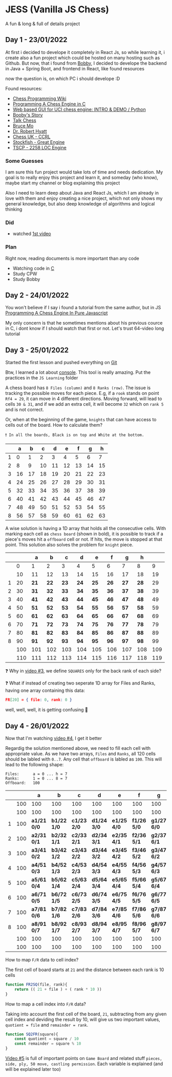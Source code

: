 # JESS (Vanilla JS Chess)

A fun & long & full of details project 


## Day 1 - 23/01/2022 
At first i decided to develope it completely in React Js, so while learning it, i create also a fun project which could be hosted on many hosting such as Github. But now, that i found from [Bobby](https://github.com/teemoo7/bobby), I decided to develope the backend in Java + Spring Boot, and frontend in React, like found resources

now the question is, on which PC i should develope :D

Found resources:
- [Chess Programming Wiki](https://www.chessprogramming.org/Main_Page)
- [Programming A Chess Engine in C](https://www.youtube.com/watch?v=bGAfaepBco4&list=PLZ1QII7yudbc-Ky058TEaOstZHVbT-2hg&index=1)
- [Web based GUI for UCI chess engine: INTRO & DEMO / Python
](https://www.youtube.com/watch?v=_0uKZbHWVKM&list=PLmN0neTso3Jz-6--Mj51Hc3jiLhkQm0DB&index=1)
- [Booby's Story](https://towardsdatascience.com/implementing-a-chess-engine-from-scratch-be38cbdae91)
- [Talk Chess](http://talkchess.com/forum3/viewforum.php?f=7&sid=34b3cd32cd574efbdd9e810df3312d9e)
- [Bruce Mo](http://web.archive.org/web/20070811182741/www.seanet.com/~brucemo/topics/topics.htm)
- [Dr. Robert Hyatt](https://craftychess.com/hyatt/hyatt.html)
- [Chess UK - CCRL](http://ccrl.chessdom.com/ccrl/4040/)
- [Stockfish - Great Engine](https://stockfishchess.org/)
- [TSCP - 2258 LOC Engine](http://www.tckerrigan.com/Chess/TSCP/)

### Some Guesses
I am sure this fun project would take lots of time and needs  dedication. My goal is to really enjoy this project and learn it, and someday (who know), maybe start my channel or blog explaining this project

Also I need to learn deep about Java and React Js, which I am already in love with them and enjoy creating a nice project, which not only shows my general knowledge, but also deep knowledge of algorithms and logical thinking

### Did
- watched [1st video](https://www.youtube.com/watch?v=bGAfaepBco4&list=PLZ1QII7yudbc-Ky058TEaOstZHVbT-2hg&index=1)

### Plan
Right now, reading documents is more important than any code
- Watching code in [C](https://www.youtube.com/watch?v=VuJL4qhpp-8&list=PLZ1QII7yudbc-Ky058TEaOstZHVbT-2hg&index=2)
- Study CPW
- Study Bobby



## Day 2 - 24/01/2022
You won't believe if I say i found a tutorial from the same author, but in JS [Programming A Chess Engine In Pure Javascript](https://www.youtube.com/watch?v=2eA0bD3wV3Q&list=PLZ1QII7yudbe4gz2gh9BCI6VDA-xafLog)

My only concern is that he sometimes mentions about his previous cource in C, i dont know if I should watch that first or not. Let's trust 64-video long tutorial


## Day 3 - 25/01/2022
Started the first lesson and pushed everything on [Git](https://github.com/jalizadeh/JESS)

Btw, I learned a lot about [console](https://console.spec.whatwg.org/). This tool is really amazing. Put the practices in the `JS Learning` folder


A chess board has `8 Files (column)` and `8 Ranks (row)`. The issue is tracking the possible moves for each piece. E.g, if a `rook` stands on point `Rf4 = 29`, it can move in 4 different directions. Moving forward, will lead to cells `30 & 31`, and if we add an extra cell, it will become `32` which on `rank 5` and is not correct.

Or, when at the beginning of the game, `knights` that can have access to cells out of the board. How to calculate them?

    ❗️ In all the boards, Black is on top and White at the bottom.

|   | a | b | c | d | e | f | g | h |
| ------------ | ------------ | ------------ | ------------ | ------------ | ------------ | ------------ | ------------ | ------------ |
| 1 | 0 | 1 | 2 | 3 | 4 | 5 | 6 | 7 |
| 2 | 8 | 9 | 10 | 11 | 12 | 13 | 14 | 15 |
| 3 | 16 | 17 | 18 | 19 | 20 | 21 | 22 | 23 |
| 4 | 24 | 25 | 26 | 27 | 28 | 29 | 30 | 31 |
| 5 | 32 | 33 | 34 | 35 | 36 | 37 | 38 | 39 |
| 6 | 40 | 41 | 42 | 43 | 44 | 45 | 46 | 47 |
| 7 | 48 | 49 | 50 | 51 | 52 | 53 | 54 | 55 |
| 8 | 56 | 57 | 58 | 59 | 60 | 61 | 62 | 63 |


A wise solution is having a 1D array that holds all the consecutive cells. With marking each cell as `chess board` (shown in bold), it is possible to track if a piece's moves hit a `offboard` cell or not. If hits, the move is stopped at that point. This solution also solves the problem for `knight` piece.

|   |   | a  | b  | c  | d  | e  | f  | g  | h  |   |
| ------------| ------------ | ------------ | ------------ | ------------ | ------------ | ------------ | ------------ | ------------ | ------------ | ------------ |
|   |  0 | 1  | 2   | 3  | 4  | 5  | 6  | 7  | 8  | 9  |
|   | 10 | 11 | 12 | 13 | 14 | 15 | 16 | 17 | 18 | 19 |
| 1  | 20 | **21** | **22** | **23** | **24** | **25** | **26** | **27** | **28** | 29 |
| 2  | 30 | **31** | **32** | **33** | **34** | **35** | **36** | **37** | **38** | 39 |
| 3  | 40 | **41** | **42** | **43** | **44** | **45** | **46** | **47** | **48** | 49 |
| 4  | 50 | **51** | **52** | **53** | **54** | **55** | **56** | **57** | **58** | 59 |
| 5  | 60 | **61** | **62** | **63** | **64** | **65** | **66** | **67** | **68** | 69 |
| 6  | 70 | **71** | **72** | **73** | **74** | **75** | **76** | **77** | **78** | 79 |
| 7  | 80 | **81** | **82** | **83** | **84** | **85** | **86** | **87** | **88** | 89 |
| 8  | 90 | **91** | **92** | **93** | **94** | **95** | **96** | **97** | **98** | 99 |
|   | 100 | 101 | 102 | 103 | 104 | 105 | 106 | 107 | 108 | 109 |
|   | 110 | 111 | 112 | 113 | 114 | 115 | 116 | 117 | 118 | 119 |



❓ Why in [video #3](https://www.youtube.com/watch?v=koWA_I6zmZk&list=PLZ1QII7yudbe4gz2gh9BCI6VDA-xafLog&index=3), we define `SQUARES` only for the back rank of each side?

❓ What if instead of creating two seperate 1D array for Files and Ranks, having one array containing this data:
```json
FR[20] = { file: 0, rank: 0 }
```

well, well, well, it is getting confusing 🤪


## Day 4 - 26/01/2022

Now that I'm watching [video #4](https://www.youtube.com/watch?v=u7BUK-OuWZ8&list=PLZ1QII7yudbe4gz2gh9BCI6VDA-xafLog&index=4), I get it better


Regardig the solution mentioned above, we need to fill each cell with appropriate value. As we have two arrays, `Files` and `Ranks`, all 120 cells should be labled with `0..7`. Any cell that `offboard` is labled as `100`. This will lead to the following shape:

    Files:      a = 0 ... h = 7
    Ranks:      1 = 0 ... 8 = 7
    Offboard:   100

|   |   | a  | b  | c  | d  | e  | f  | g  | h  |   |
| ------------| ------------ | ------------ | ------------ | ------------ | ------------ | ------------ | ------------ | ------------ | ------------ | ------------ |
|   |  100 | 100  | 100   | 100  | 100  | 100  | 100  | 100  | 100  | 100  |
|   | 100 | 100 | 100 | 100 | 100 | 100 | 100 | 100 | 100 | 100 |
| 1  | 100 | **a1/21<br/>0/0** | **b1/22<br/>1/0** | **c1/23<br/>2/0** | **d1/24<br/>3/0** | **e1/25<br/>4/0** | **f1/26<br/>5/0** | **g1/27<br/>6/0** | **h1/28<br/>7/0** | 100 |
| 2  | 100 | **a2/31<br/>0/1** | **b2/32<br/>1/1** | **c2/33<br/>2/1** | **d2/34<br/>3/1** | **e2/35<br/>4/1** | **f2/36<br/>5/1** | **g2/37<br/>6/1** | **h2/38<br/>7/1** | 100 |
| 3  | 100 | **a3/41<br/>0/2** | **b3/42<br/>1/2** | **c3/43<br/>2/2** | **d3/44<br/>3/2** | **e3/45<br/>4/2** | **f3/46<br/>5/2** | **g3/47<br/>6/2** | **h3/48<br/>7/2** | 100 |
| 4  | 100 | **a4/51<br/>0/3** | **b4/52<br/>1/3** | **c4/53<br/>2/3** | **d4/54<br/>3/3** | **e4/55<br/>4/3** | **f4/56<br/>5/3** | **g4/57<br/>6/3** | **h4/58<br/>7/3** | 100 |
| 5  | 100 | **a5/61<br/>0/4** | **b5/62<br/>1/4** | **c5/63<br/>2/4** | **d5/64<br/>3/4** | **e5/65<br/>4/4** | **f5/66<br/>5/4** | **g5/67<br/>6/4** | **h5/68<br/>7/4** | 100 |
| 6  | 100 | **a6/71<br/>0/5** | **b6/72<br/>1/5** | **c6/73<br/>2/5** | **d6/74<br/>3/5** | **e6/75<br/>4/5** | **f6/76<br/>5/5** | **g6/77<br/>6/5** | **h6/78<br/>7/5** | 100 |
| 7  | 100 | **a7/81<br/>0/6** | **b7/82<br/>1/6** | **c7/83<br/>2/6** | **d7/84<br/>3/6** | **e7/85<br/>4/6** | **f7/86<br/>5/6** | **g7/87<br/>6/6** | **h7/88<br/>7/6** | 100 |
| 8  | 100 | **a8/91<br/>0/7** | **b8/92<br/>1/7** | **c8/93<br/>2/7** | **d8/94<br/>3/7** | **e8/95<br/>4/7** | **f8/96<br/>5/7** | **g8/97<br/>6/7** | **h8/98<br/>7/7** | 100 |
|   | 100 | 100 | 100 | 100 | 100 | 100 | 100 | 100 | 100 | 100 |
|   | 100 | 100 | 100 | 100 | 100 | 100 | 100 | 100 | 100 | 100 |

How to map `F/R` data to cell index?

The first cell of board starts at `21` and the distance between each rank is 10 cells

```js
function FR2SQ(file, rank){
    return (( 21 + file ) + ( rank * 10 ))
}
```

How to map a cell index into `F/R` data?

Taking into account the first cell of the board, `21`, subtracting from any given cell index and deviding the result by 10, will give us two important values, `quotient = file` and `remainder = rank`.

```js
function SQ2FR(square){
    const quotient = square / 10
    const remainder = square % 10
}
```


[Video #5](https://www.youtube.com/watch?v=RJQgJDJ-6NE&list=PLZ1QII7yudbe4gz2gh9BCI6VDA-xafLog&index=5) is full of important points on `Game Board` and related stuff `pieces, side, ply, 50 move, castling permission`. Each variable is explained (and will be explained later too)